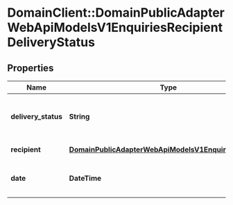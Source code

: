 # DomainClient::DomainPublicAdapterWebApiModelsV1EnquiriesRecipientDeliveryStatus

## Properties
Name | Type | Description | Notes
------------ | ------------- | ------------- | -------------
**delivery_status** | **String** | Delivery status of the enquiry for the recipient | [optional] 
**recipient** | [**DomainPublicAdapterWebApiModelsV1EnquiriesRecipient**](DomainPublicAdapterWebApiModelsV1EnquiriesRecipient.md) | Recipient of the enquiry | [optional] 
**date** | **DateTime** | Date of the Action. Delivery or failure | [optional] 


